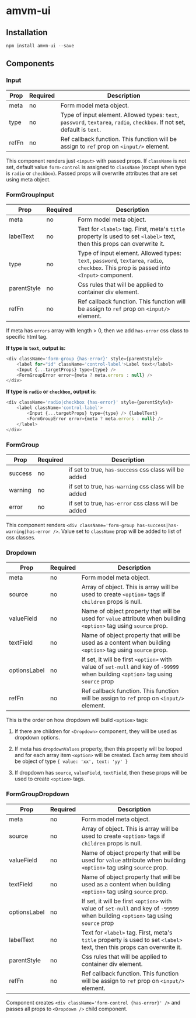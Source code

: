 # amvm-ui


## Installation
`npm install amvm-ui --save`

## Components


### Input


Prop | Required | Description
--- | --- | ---
meta | no | Form model meta object.
type | no | Type of input element. Allowed types: `text`, `password`, `textarea`, `radio`, `checkbox`. If not set, default is `text`.
refFn | no | Ref callback function. This function will be assign to `ref` prop on `<input/>` element. 

This component renders just `<input>` with passed props. If `className` is not set, default value `form-control` is assigned to `className` (except when type is `radio` or `checkbox`). 
Passed props will overwrite attributes that are set using meta object.



### FormGroupInput


Prop | Required | Description
--- | --- | ---
meta | no | Form model meta object.
labelText | no | Text for `<label>` tag. First, meta's `title` property is used to set `<label>` text, then this props can overwrite it.
type | no | Type of input element. Allowed types: `text`, `password`, `textarea`, `radio`, `checkbox`. This prop is passed into `<Input>` component.
parentStyle | no | Css rules that will be applied to container div element.
refFn | no | Ref callback function. This function will be assign to `ref` prop on `<input/>` element.

If meta has `errors` array with length > 0, then we add `has-error` css class to specific html tag.

**If type is `text`, output is:**
```Javascript
<div className='form-group {has-error}' style={parentStyle}>
    <label for="id" className='control-label'>Label text</label>
    <Input {...targetProps} type={type} />
    <FormGroupError error={meta ? meta.errors : null} />
</div>
```

**If type is `radio` or `checkbox`, output is:**
```Javascript
<div className='radio|checkbox {has-error}' style={parentStyle}>
    <label className='control-label'>
        <Input {...targetProps} type={type} /> {labelText}
        <FormGroupError error={meta ? meta.errors : null} />
    </label>
</div>
```


### FormGroup

Prop | Required | Description
--- | --- | ---
success | no | if set to true, `has-success` css class will be added
warning | no | if set to true, `has-warning` css class will be added
error | no | if set to true, `has-error` css class will be added

This component renders `<div className='form-group has-success|has-warning|has-error />`. Value set to `className` prop will be added to list of css classes.


### Dropdown

Prop | Required | Description
--- | --- | ---
meta | no | Form model meta object.
source | no | Array of object. This is array will be used to create `<option>` tags if `children` props is null.
valueField | no | Name of object property that will be used for `value` attribute when building `<option>` tag using `source` prop.
textField | no | Name of object property that will be used as a content when building `<option>` tag using `source` prop.
optionsLabel | no | If set, it will be first `<option>` with value of `set-null` and key of `-99999` when building `<option>` tag using `source` prop
refFn | no | Ref callback function. This function will be assign to `ref` prop on `<input/>` element.

This is the order on how dropdown will build `<option>` tags:

1. If there are children for `<Dropdown>` component, they will be used as dropdown options.

2. If meta has `dropdownValues` property, then this property will be looped and for each array item `<option>` will be created. Each array item should be object of type `{ value: 'xx', text: 'yy' }`

3. If dropdown has `source`, `valueField`, `textField`, then these props will be used to create `<option>` tags.




### FormGroupDropdown

Prop | Required | Description
--- | --- | ---
meta | no | Form model meta object.
source | no | Array of object. This is array will be used to create `<option>` tags if `children` props is null.
valueField | no | Name of object property that will be used for `value` attribute when building `<option>` tag using `source` prop.
textField | no | Name of object property that will be used as a content when building `<option>` tag using `source` prop.
optionsLabel | no | If set, it will be first `<option>` with value of `set-null` and key of `-99999` when building `<option>` tag using `source` prop
labelText | no | Text for `<label>` tag. First, meta's `title` property is used to set `<label>` text, then this props can overwrite it.
parentStyle | no | Css rules that will be applied to container div element.
refFn | no | Ref callback function. This function will be assign to `ref` prop on `<input/>` element.

Component creates `<div className='form-control {has-error}' />` and passes all props to `<Dropdown />` child component.


